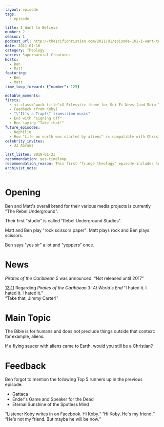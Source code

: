 ```yaml
---
layout: episode
tags:
  - episode

title: I Want to Believe
number: 2
season: 1
podcast_url: http://thescifichristian.com/2011/01/episode-102-i-want-to-believe/
date: 2011-01-16 
category: Theology
series: Supernatural Creatures
hosts:
  - Ben
  - Matt
featuring: 
  - Ben
  - Matt
time_loop_forward: {"number": 125}

notable_moments:
firsts: 
  - <i class="work-title">X-Files</i> theme for Sci-Fi News (and Main Topic transition)
  - Feedback (from Koby)
  - "\"It's a Trap!\" transition music"
  - End with "signing off" 
  - Ben saying "Take that!"
future_episodes: 
  - Nephilim
  - How "Life on earth was started by aliens" is compatible with Christianity
celebrity_invites:
  - JJ Abrams

last_listen: 2018-01-23
recommendation: yes-timeloop
recommendation_reason: This first "fringe theology" episode includes topics that will be major themes of the podcast, such as the scope of the Bible and what is compatible with Christianity.
archivist_note:  
---
```

# Opening
Ben and Matt's overall brand for their various media projects is currently "The Rebel Underground".

Their first "studio" is called "Rebel Underground Studios".

Matt and Ben play "rock scissors paper": Matt plays rock and Ben plays scissors.

Ben says "yes sir" a lot and "yeppers" once.



# News
<i class="work-title">Pirates of the Caribbean 5</i> was announced. <q class="archivist inline">Not released until 2017</q>

<div class="quote">
  <a class="timestamp tag is-medium is-rounded is-primary" href="http://thescifichristian.com/2011/01/episode-102-i-want-to-believe/#t=13:11">13:11</a>
  <span class="quote-context tag is-size-6">Regarding <i class="work-title">Pirates of the Caribbean 3: At World's End</i></span>
  <q class="ben">I hated it. I hated it. I hated it.</q>
</div>

<div class="quote">
  <q class="ben">Take that, Jimmy Carter!</q>
</div>



# Main Topic

The Bible is for humans and does not preclude things outside that context: for example, aliens.

If a flying saucer with aliens came to Earth, would you still be a Christian?



# Feedback
Ben forgot to mention the following Top 5 runners up in the previous episode: 
- Gattaca
- Ender's Game and Speaker for the Dead
- Eternal Sunshine of the Spotless Mind

<div class="quote">
  <q class="ben">Listener Koby writes in on Facebook. Hi Koby.</q>
  <q class="matt">Hi Koby. He's my friend.</q>
  <q class="ben">He's not my friend. But maybe he will be now.</q>
</div>
